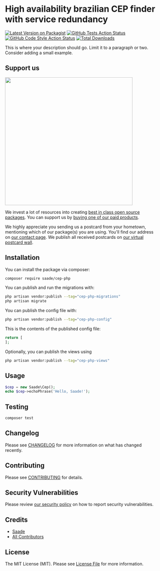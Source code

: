 # High availability brazilian CEP finder with service redundancy

[![Latest Version on Packagist](https://img.shields.io/packagist/v/saade/cep-php.svg?style=flat-square)](https://packagist.org/packages/saade/cep-php)
[![GitHub Tests Action Status](https://img.shields.io/github/actions/workflow/status/saade/cep-php/run-tests.yml?branch=main&label=tests&style=flat-square)](https://github.com/saade/cep-php/actions?query=workflow%3Arun-tests+branch%3Amain)
[![GitHub Code Style Action Status](https://img.shields.io/github/actions/workflow/status/saade/cep-php/fix-php-code-style-issues.yml?branch=main&label=code%20style&style=flat-square)](https://github.com/saade/cep-php/actions?query=workflow%3A"Fix+PHP+code+style+issues"+branch%3Amain)
[![Total Downloads](https://img.shields.io/packagist/dt/saade/cep-php.svg?style=flat-square)](https://packagist.org/packages/saade/cep-php)

This is where your description should go. Limit it to a paragraph or two. Consider adding a small example.

## Support us

[<img src="https://github-ads.s3.eu-central-1.amazonaws.com/cep-php.jpg?t=1" width="419px" />](https://spatie.be/github-ad-click/cep-php)

We invest a lot of resources into creating [best in class open source packages](https://spatie.be/open-source). You can support us by [buying one of our paid products](https://spatie.be/open-source/support-us).

We highly appreciate you sending us a postcard from your hometown, mentioning which of our package(s) you are using. You'll find our address on [our contact page](https://spatie.be/about-us). We publish all received postcards on [our virtual postcard wall](https://spatie.be/open-source/postcards).

## Installation

You can install the package via composer:

```bash
composer require saade/cep-php
```

You can publish and run the migrations with:

```bash
php artisan vendor:publish --tag="cep-php-migrations"
php artisan migrate
```

You can publish the config file with:

```bash
php artisan vendor:publish --tag="cep-php-config"
```

This is the contents of the published config file:

```php
return [
];
```

Optionally, you can publish the views using

```bash
php artisan vendor:publish --tag="cep-php-views"
```

## Usage

```php
$cep = new Saade\Cep();
echo $cep->echoPhrase('Hello, Saade!');
```

## Testing

```bash
composer test
```

## Changelog

Please see [CHANGELOG](CHANGELOG.md) for more information on what has changed recently.

## Contributing

Please see [CONTRIBUTING](CONTRIBUTING.md) for details.

## Security Vulnerabilities

Please review [our security policy](../../security/policy) on how to report security vulnerabilities.

## Credits

- [Saade](https://github.com/saade)
- [All Contributors](../../contributors)

## License

The MIT License (MIT). Please see [License File](LICENSE.md) for more information.
